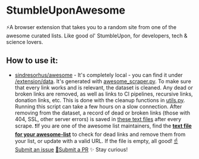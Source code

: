 # StumbleUponAwesome

⚡️A browser extension that takes you to a random site from one of the awesome curated lists. Like good ol' StumbleUpon, for developers, tech & science lovers.

## How to use it:

- [sindresorhus/awesome](https://github.com/sindresorhus/awesome) - It's completely local - you can find it under [/extension/data](./extension/data). It's generated with [awesome_scraper.py](./scraper/awesome_scraper.py). To make sure that every link works and is relevant, the dataset is cleaned. Any dead or broken links are removed, as well as links to CI pipelines, recursive links, donation links, etc. This is done with the cleanup functions in [utils.py](./scraper/utils.py). Running this script can take a few hours on a slow connection. After removing from the dataset, a record of dead or broken links (those with 404, SSL, other server errors) is saved in [these text files](./extension/data/broken-urls) after every scrape. ❗️If you are one of the awesome list maintainers, find the **[ text file for your awesome-list](./extension/data/broken-urls)** to check for dead links and remove them from your list, or update with a valid URL. If the file is empty, all good! [☝️Submit an issue](https://github.com/basharovV/StumbleUponAwesome/issues/new) [🤘Submit a PR](https://github.com/basharovV/StumbleUponAwesome/pulls) ✨ Stay curious!
